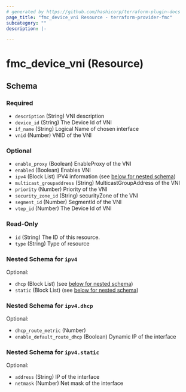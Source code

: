 ```yaml
---
# generated by https://github.com/hashicorp/terraform-plugin-docs
page_title: "fmc_device_vni Resource - terraform-provider-fmc"
subcategory: ""
description: |-
  
---
```


# fmc_device_vni (Resource)





<!-- schema generated by tfplugindocs -->
## Schema

### Required

- `description` (String) VNI description
- `device_id` (String) The Device Id of VNI
- `if_name` (String) Logical Name of chosen interface
- `vnid` (Number) VNID of the VNI

### Optional

- `enable_proxy` (Boolean) EnableProxy of the VNI
- `enabled` (Boolean) Enables VNI
- `ipv4` (Block List) IPV4 information (see [below for nested schema](#nestedblock--ipv4))
- `multicast_groupaddress` (String) MulticastGroupAddress of the VNI
- `priority` (Number) Priority of the VNI
- `security_zone_id` (String) securityZone of the VNI
- `segment_id` (Number) SegmentId of the VNI
- `vtep_id` (Number) The Device Id of VNI

### Read-Only

- `id` (String) The ID of this resource.
- `type` (String) Type of resource

<a id="nestedblock--ipv4"></a>
### Nested Schema for `ipv4`

Optional:

- `dhcp` (Block List) (see [below for nested schema](#nestedblock--ipv4--dhcp))
- `static` (Block List) (see [below for nested schema](#nestedblock--ipv4--static))

<a id="nestedblock--ipv4--dhcp"></a>
### Nested Schema for `ipv4.dhcp`

Optional:

- `dhcp_route_metric` (Number)
- `enable_default_route_dhcp` (Boolean) Dynamic IP of the interface


<a id="nestedblock--ipv4--static"></a>
### Nested Schema for `ipv4.static`

Optional:

- `address` (String) IP of the interface
- `netmask` (Number) Net mask of the interface


